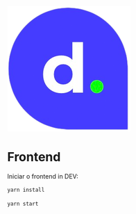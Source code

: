 ![dellivLogo](public/logo-delliv.png)

# Frontend

Iniciar o frontend in DEV:
```shell
yarn install

yarn start
```